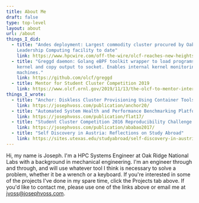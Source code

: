 ```yaml
---
title: About Me
draft: false
type: top-level
layout: about
url: /about
things_I_did:
  - title: "Andes deployment: Largest commodity cluster procured by Oak Ridge
    Leadership Computing facility to date"
    link: https://www.hpcwire.com/off-the-wire/olcf-reaches-new-heights-with-amd-based-andes-cluster/
  - title: "Greggd daemon: Golang eBPF toolkit wrapper to load programs into the
    kernel and copy output to socket. Enables internal kernel monitoring on HPC
    machines."
    link: https://github.com/olcf/greggd
  - title: Mentor for Student Cluster Competition 2019
    link: https://www.olcf.ornl.gov/2019/11/13/the-olcf-to-mentor-interns-competing-at-sc19/
things_I_wrote:
  - title: "Anchor: Diskless Cluster Provisioning Using Container Tools"
    link: https://josephvoss.com/publication/anchor20/
  - title: "Automated System Health and Performance Benchmarking Platform: High Performance Computing Test Harness with Jenkins"
    link: https://josephvoss.com/publication/flat17/
  - title: "Student Cluster Competition 2016 Reproducibility Challenge: Genomic partitioning with ParConnect"
    link: https://josephvoss.com/publication/ababao2017/
  - title: "Self Discovery in Austria: Reflections on Study Abroad"
    link: https://sites.utexas.edu/studyabroad/self-discovery-in-austria/
---
```


Hi, my name is Joseph. I'm a HPC Systems Engineer at Oak Ridge National Labs
with a background in mechanical engineering. I'm an engineer through and
through, and will use whatever tool I think is necessary to solve a problem,
whether it be a wrench or a keyboard. If you're interested in some of the
projects I've done in my spare time, click the Projects tab above. If you'd like
to contact me, please use one of the links above or email me at
[jvoss@josephvoss.com](mailto:jvoss@josephvoss.com).
